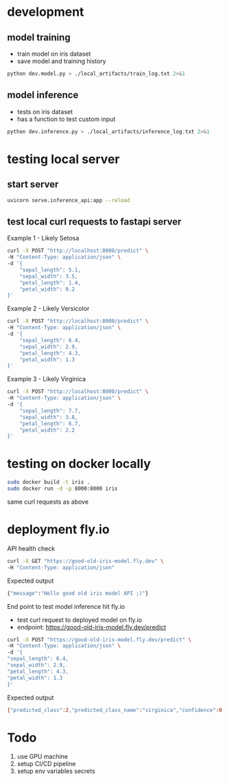 # development

## model training

- train model on iris dataset
- save model and training history

```bash
python dev.model.py > ./local_artifacts/train_log.txt 2>&1
```

## model inference

- tests on iris dataset
- has a function to test custom input

```bash
python dev.inference.py > ./local_artifacts/inference_log.txt 2>&1
```

# testing local server

## start server

```bash
uvicorn serve.inference_api:app --reload
```

## test local curl requests to fastapi server

Example 1 - Likely Setosa

```bash
curl -X POST "http://localhost:8000/predict" \
-H "Content-Type: application/json" \
-d '{
    "sepal_length": 5.1,
    "sepal_width": 3.5,
    "petal_length": 1.4,
    "petal_width": 0.2
}'
```

Example 2 - Likely Versicolor

```bash
curl -X POST "http://localhost:8000/predict" \
-H "Content-Type: application/json" \
-d '{
    "sepal_length": 6.4,
    "sepal_width": 2.9,
    "petal_length": 4.3,
    "petal_width": 1.3
}'
```

Example 3 - Likely Virginica

```bash
curl -X POST "http://localhost:8000/predict" \
-H "Content-Type: application/json" \
-d '{
    "sepal_length": 7.7,
    "sepal_width": 3.8,
    "petal_length": 6.7,
    "petal_width": 2.2
}'
```

# testing on docker locally

```bash
sudo docker build -t iris .
sudo docker run -d -p 8000:8000 iris
```

same curl requests as above

# deployment fly.io

API health check

```bash
curl -X GET "https://good-old-iris-model.fly.dev" \
-H "Content-Type: application/json"
```

Expected output

```bash
{"message":"Hello good old iris model API ;)"}
```

End point to test model inference hit fly.io

- test curl request to deployed model on fly.io
- endpoint: https://good-old-iris-model.fly.dev/predict

```bash
curl -X POST "https://good-old-iris-model.fly.dev/predict" \
-H "Content-Type: application/json" \
-d '{
"sepal_length": 6.4,
"sepal_width": 2.9,
"petal_length": 4.3,
"petal_width": 1.3
}'

```

Expected output

```bash
{"predicted_class":2,"predicted_class_name":"virginica","confidence":0.54,"probabilities":{"setosa":0.1,"versicolor":0.36,"virginica":0.54}}
```

# Todo

1. use GPU machine
2. setup CI/CD pipeline
3. setup env variables secrets

